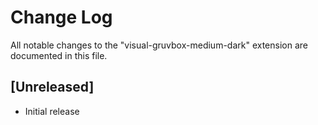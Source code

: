 # Change Log
All notable changes to the "visual-gruvbox-medium-dark" extension are documented in this file.


## [Unreleased]
- Initial release
